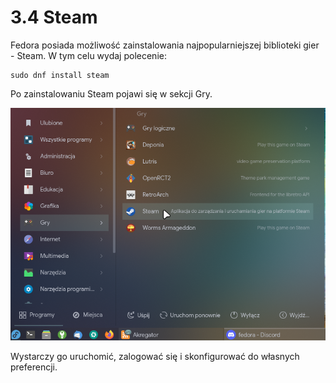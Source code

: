 # 3.4 Steam

Fedora posiada możliwość zainstalowania najpopularniejszej biblioteki gier - Steam.
W tym celu wydaj polecenie:
```
sudo dnf install steam
```

Po zainstalowaniu Steam pojawi się w sekcji Gry.

![Wine](./gfx/steam_1.png)

Wystarczy go uruchomić, zalogować się i skonfigurować do własnych preferencji.
